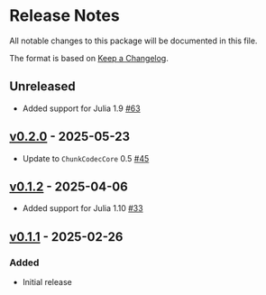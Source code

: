 # Release Notes

All notable changes to this package will be documented in this file.

The format is based on [Keep a Changelog](https://keepachangelog.com/en/1.0.0/).

## Unreleased

- Added support for Julia 1.9 [#63](https://github.com/JuliaIO/ChunkCodecs.jl/pull/63)

## [v0.2.0](https://github.com/JuliaIO/ChunkCodecs.jl/tree/LibBzip2-v0.2.0) - 2025-05-23

- Update to `ChunkCodecCore` 0.5 [#45](https://github.com/JuliaIO/ChunkCodecs.jl/pull/45)

## [v0.1.2](https://github.com/JuliaIO/ChunkCodecs.jl/tree/LibBzip2-v0.1.2) - 2025-04-06

- Added support for Julia 1.10 [#33](https://github.com/JuliaIO/ChunkCodecs.jl/pull/33)

## [v0.1.1](https://github.com/JuliaIO/ChunkCodecs.jl/tree/LibBzip2-v0.1.1) - 2025-02-26

### Added

- Initial release
